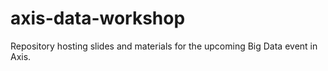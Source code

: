 # axis-data-workshop
Repository hosting slides and materials for the upcoming Big Data event in Axis.
